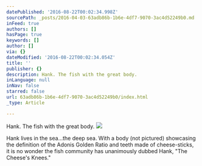 ```yaml
---
datePublished: '2016-08-22T00:02:34.998Z'
sourcePath: _posts/2016-04-03-63adb86b-1b6e-4df7-9070-3ac4d52249b0.md
inFeed: true
authors: []
hasPage: true
keywords: []
author: []
via: {}
dateModified: '2016-08-22T00:02:34.054Z'
title: ''
publisher: {}
description: Hank. The fish with the great body.
inLanguage: null
inNav: false
starred: false
url: 63adb86b-1b6e-4df7-9070-3ac4d52249b0/index.html
_type: Article

---
```

Hank. The fish with the great body.
![](https://the-grid-user-content.s3-us-west-2.amazonaws.com/85752cf6-4735-4607-bc87-399098823b0b.jpg)

Hank lives in the sea...the deep sea. With a body (not pictured) showcasing the definition of the Adonis Golden Ratio and teeth made of cheese-sticks, it is no wonder the fish community has unanimously dubbed Hank, "The Cheese's Knees."